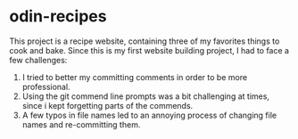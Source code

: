 # odin-recipes
This project is a recipe website, containing three of my favorites things to cook and bake.
Since this is my first website building project, I had to face a few challenges:
1. I tried to better my committing comments in order to be more professional.
2. Using the git commend line prompts was a bit challenging at times, since i kept forgetting parts of the commends.
3. A few typos in file names led to an annoying process of changing file names and re-committing them.